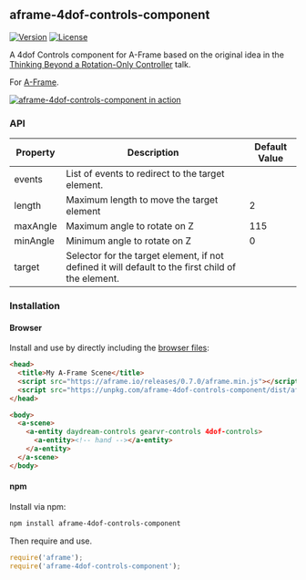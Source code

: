 ## aframe-4dof-controls-component

[![Version](http://img.shields.io/npm/v/aframe-4dof-controls-component.svg?style=flat-square)](https://npmjs.org/package/aframe-4dof-controls-component)
[![License](http://img.shields.io/npm/l/aframe-4dof-controls-component.svg?style=flat-square)](https://npmjs.org/package/aframe-4dof-controls-component)

A 4dof Controls component for A-Frame based on the original idea in the [Thinking Beyond a Rotation-Only Controller](https://www.youtube.com/watch?v=7z1xYmJPhI4) talk.

For [A-Frame](https://aframe.io).

<a href="https://github.com/fernandojsg/aframe-4dof-controls-component/blob/master/readme_files/4dof.gif" target="_blank"><img src="https://github.com/fernandojsg/aframe-4dof-controls-component/blob/master/readme_files/4dof.gif" alt="aframe-4dof-controls-component in action" style="max-width:100%;"></a>

### API

| Property | Description | Default Value |
| -------- | ----------- | ------------- |
| events         | List of events to redirect to the target element. | |
| length         | Maximum length to move the target element | 2 |
| maxAngle         | Maximum angle to rotate on Z | 115 |
| minAngle         | Minimum angle to rotate on Z | 0 |
| target         | Selector for the target element, if not defined it will default to the first child of the element. |  |

### Installation

#### Browser

Install and use by directly including the [browser files](dist):

```html
<head>
  <title>My A-Frame Scene</title>
  <script src="https://aframe.io/releases/0.7.0/aframe.min.js"></script>
  <script src="https://unpkg.com/aframe-4dof-controls-component/dist/aframe-4dof-controls-component.min.js"></script>
</head>

<body>
  <a-scene>
    <a-entity daydream-controls gearvr-controls 4dof-controls>
      <a-entity><!-- hand --></a-entity>
    </a-entity>
  </a-scene>
</body>
```

<!-- If component is accepted to the Registry, uncomment this. -->
<!--
Or with [angle](https://npmjs.com/package/angle/), you can install the proper
version of the component straight into your HTML file, respective to your
version of A-Frame:

```sh
angle install aframe-4dof-controls-component
```
-->

#### npm

Install via npm:

```bash
npm install aframe-4dof-controls-component
```

Then require and use.

```js
require('aframe');
require('aframe-4dof-controls-component');
```

